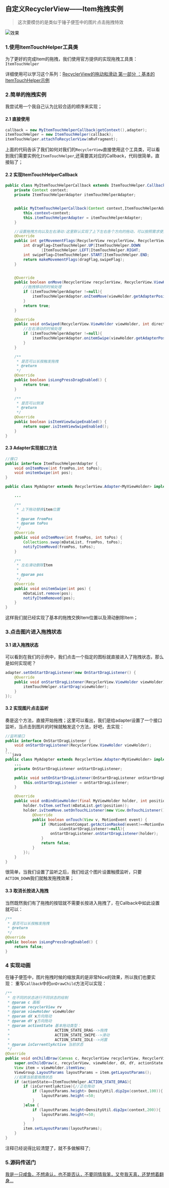 ## 自定义RecyclerView——Item拖拽实例

>这次要模仿的是类似于锤子便签中的图片点击拖拽特效

![效果](https://github.com/mhgd3250905/SKRecyclerViewItemDemo/blob/master/img/SKRecyclerViewItemShow.gif?raw=true)

### 1.使用ItemTouchHelper工具类

为了更好的完成Item的拖拽，我们使用官方提供的实现拖拽工具类：```ItemTouchHelper```

详细使用可以学习这个系列：[RecyclerView的拖动和滑动 第一部分 ：基本的ItemTouchHelper示例](http://www.jcodecraeer.com/a/anzhuokaifa/androidkaifa/2015/0630/3123.html)

### 2.简单的拖拽实例

我尝试用一个我自己认为比较合适的顺序来实现；
#### 2.1 直接使用
```java
callback = new MyItemTouchHelperCallback(getContext(),adapter);
itemTouchHelper = new ItemTouchHelper(callback);
itemTouchHelper.attachToRecyclerView(mRvFragment);
```
上面的代码告诉了我们如何对我们的```RecyclerView```直接使用这个工具类，可以看到我们需要实例化```ItemTouchHelper```,还需要其对应的Callback，代码很简单，直接贴了；

#### 2.2 实现ItemTouchHelperCallback
```java
public class MyItemTouchHelperCallback extends ItemTouchHelper.Callback{
    private Context context;
    private ItemTouchHelperAdapter itemTouchHelperAdapter;


    public MyItemTouchHelperCallback(Context context,ItemTouchHelperAdapter itemTouchHelperAdapter) {
        this.context=context;
        this.itemTouchHelperAdapter = itemTouchHelperAdapter;
    }

    //设置拖拽方向以及左右滑动:这里默认实现了上下左右各个方向的拖动，可以按照需求使用
    @Override
    public int getMovementFlags(RecyclerView recyclerView, RecyclerView.ViewHolder viewHolder) {
        int dragFlag=ItemTouchHelper.UP|ItemTouchHelper.DOWN
                |ItemTouchHelper.LEFT|ItemTouchHelper.RIGHT;
        int swipeFlag=ItemTouchHelper.START|ItemTouchHelper.END;
        return makeMovementFlags(dragFlag,swipeFlag);
    }


    @Override
    public boolean onMove(RecyclerView recyclerView, RecyclerView.ViewHolder viewHolder, RecyclerView.ViewHolder target) {
        //拖拽移动的时候处理
        if (itemTouchHelperAdapter !=null){
            itemTouchHelperAdapter.onItemMove(viewHolder.getAdapterPosition(),target.getAdapterPosition());
        }
        return true;
    }

    @Override
    public void onSwiped(RecyclerView.ViewHolder viewHolder, int direction) {
        //左右滑动的时候处理
        if (itemTouchHelperAdapter !=null){
            itemTouchHelperAdapter.onitemSwipe(viewHolder.getAdapterPosition());
        }
    }

    /**
     * 是否可以长按触发拖拽
     * @return
     */
    @Override
    public boolean isLongPressDragEnabled() {
        return true;
    }

    /**
     * 是否可以侧滑
     * @return
     */
    @Override
    public boolean isItemViewSwipeEnabled() {
        return super.isItemViewSwipeEnabled();
    }
}
```

#### 2.3 Adapter实现接口方法
```java
//接口
public interface ItemTouchHelperAdapter {
    void onItemMove(int fromPos,int toPos);
    void onitemSwipe(int pos);
}
```

```java
public class MyAdapter extends RecyclerView.Adapter<MyViewHolder> implements ItemTouchHelperAdapter {

    ...

    /**
     * 上下拖动替换item位置
     *
     * @param fromPos
     * @param toPos
     */
    @Override
    public void onItemMove(int fromPos, int toPos) {
        Collections.swap(mDataList, fromPos, toPos);
        notifyItemMoved(fromPos, toPos);
    }

    /**
     * 左右滑动删除Item
     *
     * @param pos
     */
    @Override
    public void onitemSwipe(int pos) {
        mDataList.remove(pos);
        notifyItemRemoved(pos);
    }
}
```

这样我们就已经实现了基本的拖拽交换Item位置以及滑动删除Item；

### 3.点击图片进入拖拽状态

#### 3.1 进入拖拽状态
可以看到在我们的示例中，我们点击一个指定的图标就直接进入了拖拽状态，那么是如何实现呢？
```java
adapter.setOnStartDragListener(new OnStartDragListener() {
    @Override
    public void onStartDragListener(RecyclerView.ViewHolder viewHolder) {
        itemTouchHelper.startDrag(viewHolder);
    }
});
```
#### 3.2 实现图片点击监听
奏是这个方法，直接开始拖拽；这里可以看出，我们是给adapter设置了一个接口监听，当点击到图片的时候就触发这个方法，好吧，去实现：
```java
//监听接口
public interface OnStartDragListener {
    void onStartDragListener(RecyclerView.ViewHolder viewHolder);
}
```java
public class MyAdapter extends RecyclerView.Adapter<MyViewHolder> implements ItemTouchHelperAdapter {
    ...
    private OnStartDragListener onStartDragListener;

    public void setOnStartDragListener(OnStartDragListener onStartDragListener) {
        this.onStartDragListener = onStartDragListener;
    }

    @Override
    public void onBindViewHolder(final MyViewHolder holder, int position) {
        holder.tvItem.setText(mDataList.get(position));
        holder.ivItemMove.setOnTouchListener(new View.OnTouchListener() {
            @Override
            public boolean onTouch(View v, MotionEvent event) {
                if (MotionEventCompat.getActionMasked(event)==MotionEvent.ACTION_DOWN
                        &&onStartDragListener!=null){
                    onStartDragListener.onStartDragListener(holder);
                }
                return false;
            }
        });
    }
}
```
很简单，当我们设置了监听之后，我们给这个图片设置触摸监听，只要```ACTION_DOWN```我们就触发拖拽效果；

#### 3.3 取消长按进入拖拽
当然既然我们有了拖拽的按钮就不需要长按进入拖拽了，在Callback中如此设置就可以：
```java
/**
 * 是否可以长按触发拖拽
 * @return
 */
@Override
public boolean isLongPressDragEnabled() {
    return false;
}
```

### 4 实现动画
在锤子便签中，图片拖拽时候的缩放真的是非常Nice的效果，所以我们也要实现：
重写```Callback```中的```onDrawChild```方法可以实现：
```java
/**
 * 在不同的状态进行不同状态的绘制
 * @param c 画板
 * @param recyclerView rv
 * @param viewHolder viewHolder
 * @param dX x方向拖动
 * @param dY y方向拖动
 * @param actionState 基本拖动类型：
 *                    ACTION_STATE_DRAG-->拖拽
 *                    ACTION_STATE_SWIPE-->滑动
 *                    ACTION_STATE_IDLE-->闲置
 * @param isCurrentlyActive 当前状态
 */
@Override
public void onChildDraw(Canvas c, RecyclerView recyclerView, RecyclerView.ViewHolder viewHolder, float dX, float dY, int actionState, boolean isCurrentlyActive) {
    super.onChildDraw(c, recyclerView, viewHolder, dX, dY, actionState, isCurrentlyActive);
    View item = viewHolder.itemView;
    ViewGroup.LayoutParams layoutParams = item.getLayoutParams();
    //如果当前是拖拽状态
    if (actionState==ItemTouchHelper.ACTION_STATE_DRAG){
        if (isCurrentlyActive){//正在拖动
            if (layoutParams.height> DensityUtil.dip2px(context,100)){
                layoutParams.height-=50;
            }
        }else {
            if (layoutParams.height<DensityUtil.dip2px(context,200)){
                layoutParams.height+=50;
            }
        }
        item.setLayoutParams(layoutParams);
    }
}

```
注释已经说得比较清楚了，就不多做解释了;

### 5.源码传送门
  [我是一只咸鱼，不想承认，也不能否认，不要同情我笨，又夸我天真，还梦想着翻身...](https://github.com/mhgd3250905/SKRecyclerViewItemDemo)
